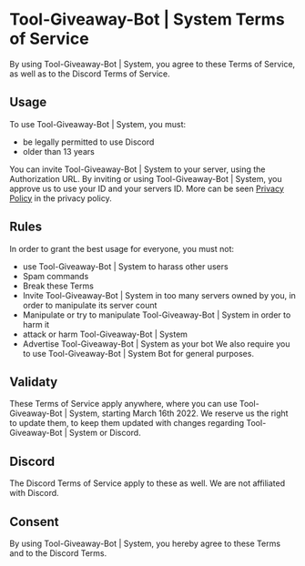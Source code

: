 # Tool-Giveaway-Bot | System Terms of Service
By using Tool-Giveaway-Bot | System, you agree to these Terms of Service, as well as to the Discord Terms of Service.

## Usage
To use Tool-Giveaway-Bot | System, you must:
 - be legally permitted to use Discord
 - older than 13 years
 
 You can invite Tool-Giveaway-Bot | System to your server, using the Authorization URL. By inviting or using Tool-Giveaway-Bot | System, you approve us
 to use your ID and your servers ID. More can be seen [Privacy Policy](https://github.com/30Msearchtime/Tool-Giveaway-Bot-System/blob/main/Privacy%20Policy.md) in the privacy policy.
 
 ## Rules
 In order to grant the best usage for everyone, you must not:
  - use Tool-Giveaway-Bot | System to harass other users
  - Spam commands
  - Break these Terms
  - Invite Tool-Giveaway-Bot | System in too many servers owned by you, in order to manipulate its server count
  - Manipulate or try to manipulate Tool-Giveaway-Bot | System in order to harm it
  - attack or harm Tool-Giveaway-Bot | System
  - Advertise Tool-Giveaway-Bot | System as your bot
 We also require you to use Tool-Giveaway-Bot | System Bot for general purposes.
 
 ## Validaty
 These Terms of Service apply anywhere, where you can use Tool-Giveaway-Bot | System, starting March 16th 2022. 
 We reserve us the right to update them, to keep them updated with changes regarding Tool-Giveaway-Bot | System or Discord.
 
 ## Discord
 The Discord Terms of Service apply to these as well. We are not affiliated with Discord. 
 
 ## Consent
 By using Tool-Giveaway-Bot | System, you hereby agree to these Terms and to the Discord Terms.
